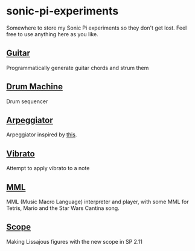 # sonic-pi-experiments
Somewhere to store my Sonic Pi experiments so they don't get lost.
Feel free to use anything here as you like.


## [Guitar](/guitar.spi)

Programmatically generate guitar chords and strum them

## [Drum Machine](/drum_machine.spi)

Drum sequencer

## [Arpeggiator](/arpeggiator.spi)

Arpeggiator inspired by [this](http://codepen.io/jakealbaugh/full/qNrZyw/).

## [Vibrato](/vibrato.spi)

Attempt to apply vibrato to a note

## [MML](/mml.spi)

MML (Music Macro Language) interpreter and player, with some MML for Tetris, Mario and the Star Wars Cantina song.

## [Scope](/scope.spi)

Making Lissajous figures with the new scope in SP 2.11
